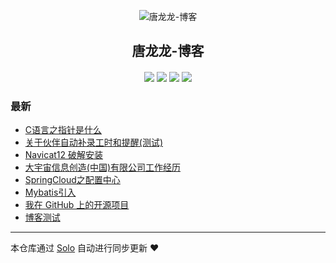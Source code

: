 <p align="center"><img alt="唐龙龙-博客" src="https://static.b3log.org/images/brand/solo-32.png"></p><h2 align="center">
唐龙龙-博客
</h2>

<h4 align="center"></h4>
<p align="center"><a title="唐龙龙-博客" target="_blank" href="https://github.com/os-tll/solo-blog"><img src="https://img.shields.io/github/last-commit/os-tll/solo-blog.svg?style=flat-square&color=FF9900"></a>
<a title="GitHub repo size in bytes" target="_blank" href="https://github.com/os-tll/solo-blog"><img src="https://img.shields.io/github/repo-size/os-tll/solo-blog.svg?style=flat-square"></a>
<a title="Solo Version" target="_blank" href="https://github.com/b3log/solo/releases"><img src="https://img.shields.io/badge/solo-3.6.7-f1e05a.svg?style=flat-square&color=blueviolet"></a>
<a title="Hits" target="_blank" href="https://github.com/b3log/hits"><img src="https://hits.b3log.org/os-tll/solo-blog.svg"></a></p>

### 最新

* [C语言之指针是什么](https://www.supertll.xyz/articles/2019/11/26/1574752070512.html)
* [关于伙伴自动补录工时和提醒(测试) ](https://www.supertll.xyz/articles/2019/11/21/1574316522598.html)
* [Navicat12 破解安装](https://www.supertll.xyz/articles/2019/11/21/1574316033946.html)
* [大宇宙信息创造(中国)有限公司工作经历](https://www.supertll.xyz/articles/2019/11/17/1573973512872.html)
* [SpringCloud之配置中心](https://www.supertll.xyz/articles/2019/11/15/1573822211648.html)
* [Mybatis引入](https://www.supertll.xyz/articles/2019/11/11/1573439399177.html)
* [我在 GitHub 上的开源项目](https://www.supertll.xyz/my-github-repos)
* [博客测试](https://www.supertll.xyz/articles/2019/11/08/1573177082273.html)



---

本仓库通过 [Solo](https://github.com/b3log/solo) 自动进行同步更新 ❤️ 